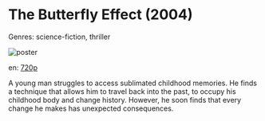# The Butterfly Effect (2004)

Genres: science-fiction, thriller

![poster](http://image.tmdb.org/t/p/w500/3PAQy3CyNNJPES772OFMx47lFEE.jpg)

en:
  [720p](magnet:?xt=urn:btih:E43DC185AFC278061332B5DF961093A09CD89083&tr=udp://glotorrents.pw:6969/announce&tr=udp://tracker.opentrackr.org:1337/announce&tr=udp://torrent.gresille.org:80/announce&tr=udp://tracker.openbittorrent.com:80&tr=udp://tracker.coppersurfer.tk:6969&tr=udp://tracker.leechers-paradise.org:6969&tr=udp://p4p.arenabg.ch:1337&tr=udp://tracker.internetwarriors.net:1337)
  


A young man struggles to access sublimated childhood memories. He finds a technique that allows him to travel back into the past, to occupy his childhood body and change history. However, he soon finds that every change he makes has unexpected consequences.
